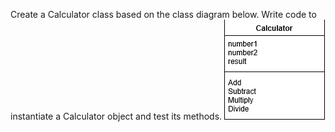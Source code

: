 Create a Calculator class based on the class diagram below. Write code to instantiate a Calculator object and test its methods.
![Image](https://raw.githubusercontent.com/CarlBaines/Y2-C-Sharp-Programming-Challenges/master/Classes%20and%20Objects/Calculator/images/Capture.PNG)
